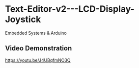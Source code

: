 # Text-Editor-v2---LCD-Display-Joystick

Embedded Systems & Arduino

## Video Demonstration

https://youtu.be/J4UBqfmNO3Q
